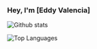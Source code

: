 ### Hey, I'm [Eddy Valencia]

![Github stats](https://github-readme-stats.vercel.app/api?username=eddivalen&show_icons=true&count_private=true&theme=dark)

![Top Languages](https://github-readme-stats.vercel.app/api/top-langs/?username=eddivalen&layout=compact&langs_count=10&count_private=true)

